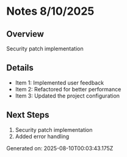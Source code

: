 # Notes 8/10/2025

## Overview
Security patch implementation

## Details
- Item 1: Implemented user feedback
- Item 2: Refactored for better performance
- Item 3: Updated the project configuration

## Next Steps
1. Security patch implementation
2. Added error handling

Generated on: 2025-08-10T00:03:43.175Z
